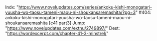 Indx: "https://www.novelupdates.com/series/ankoku-kishi-monogatari-yuusha-wo-taosu-tameni-maou-ni-shoukansaremashita/?pg=3"
#404: ankoku-kishi-monogatari-yuusha-wo-taosu-tameni-maou-ni-shoukansaremashita [c41 part3]
Jump: "https://www.novelupdates.com/extnu/2749897/"
Dest: "https://wordexcerpt.com/chapter-41-3-minstrel/"